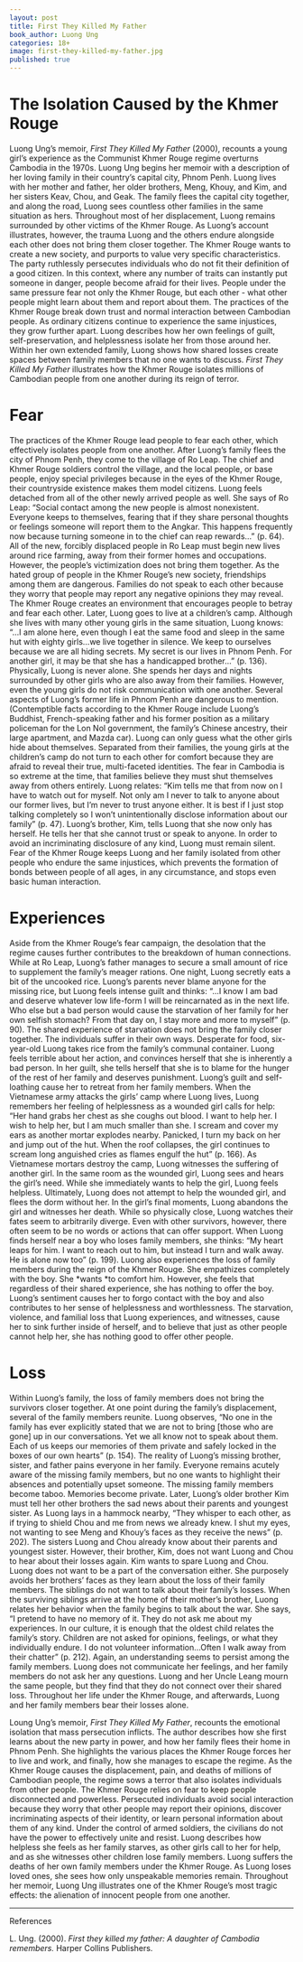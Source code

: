 ```yaml
---
layout: post
title: First They Killed My Father
book_author: Luong Ung
categories: 18+
image: first-they-killed-my-father.jpg
published: true
---
```

# The Isolation Caused by the Khmer Rouge

Luong Ung’s memoir, *First They Killed My Father* (2000), recounts a young
girl’s experience as the Communist Khmer Rouge regime overturns Cambodia in the
1970s. Luong Ung begins her memoir with a description of her loving family in
their country’s capital city, Phnom Penh. Luong lives with her mother and
father, her older brothers, Meng, Khouy, and Kim, and her sisters Keav, Chou,
and Geak. The family flees the capital city together, and along the road, Luong
sees countless other families in the same situation as hers. Throughout most of
her displacement, Luong remains surrounded by other victims of the Khmer Rouge.
As Luong’s account illustrates, however, the trauma Luong and the others endure
alongside each other does not bring them closer together. The Khmer Rouge wants
to create a new society, and purports to value very specific characteristics.
The party ruthlessly persecutes individuals who do not fit their definition of
a good citizen. In this context, where any number of traits can instantly put
someone in danger, people become afraid for their lives. People under the same
pressure fear not only the Khmer Rouge, but each other - what other people
might learn about them and report about them. The practices of the Khmer Rouge
break down trust and normal interaction between Cambodian people. As ordinary
citizens continue to experience the same injustices, they grow further apart.
Luong describes how her own feelings of guilt, self-preservation, and
helplessness isolate her from those around her. Within her own extended family,
Luong shows how shared losses create spaces between family members that no one
wants to discuss. *First They Killed My Father* illustrates how the Khmer Rouge
isolates millions of Cambodian people from one another during its reign of
terror.

# Fear

The practices of the Khmer Rouge lead people to fear each other, which
effectively isolates people from one another. After Luong’s family flees the
city of Phnom Penh, they come to the village of Ro Leap. The chief and Khmer
Rouge soldiers control the village, and the local people, or base people, enjoy
special privileges because in the eyes of the Khmer Rouge, their countryside
existence makes them model citizens. Luong feels detached from all of the other
newly arrived people as well. She says of Ro Leap: “Social contact among the
new people is almost nonexistent. Everyone keeps to themselves, fearing that if
they share personal thoughts or feelings someone will report them to the
Angkar. This happens frequently now because turning someone in to the chief can
reap rewards…” (p. 64). All of the new, forcibly displaced people in Ro Leap
must begin new lives around rice farming, away from their former homes and
occupations. However, the people’s victimization does not bring them together.
As the hated group of people in the Khmer Rouge’s new society, friendships
among them are dangerous. Families do not speak to each other because they
worry that people may report any negative opinions they may reveal. The Khmer
Rouge creates an environment that encourages people to betray and fear each
other. Later, Luong goes to live at a children’s camp. Although she lives with
many other young girls in the same situation, Luong knows: “...I am alone here,
even though I eat the same food and sleep in the same hut with eighty girls…we
live together in silence. We keep to ourselves because we are all hiding
secrets. My secret is our lives in Phnom Penh. For another girl, it may be that
she has a handicapped brother…” (p. 136). Physically, Luong is never alone. She
spends her days and nights surrounded by other girls who are also away from
their families. However, even the young girls do not risk communication with
one another. Several aspects of Luong’s former life in Phnom Penh are dangerous
to mention. (Contemptible facts according to the Khmer Rouge include Luong’s
Buddhist, French-speaking father and his former position as a military
policeman for the Lon Nol government, the family’s Chinese ancestry, their
large apartment, and Mazda car). Luong can only guess what the other girls hide
about themselves. Separated from their families, the young girls at the
children’s camp do not turn to each other for comfort because they are afraid
to reveal their true, multi-faceted identities. The fear in Cambodia is so
extreme at the time, that families believe they must shut themselves away from
others entirely. Luong relates: “Kim tells me that from now on I have to watch
out for myself. Not only am I never to talk to anyone about our former lives,
but I’m never to trust anyone either. It is best if I just stop talking
completely so I won’t unintentionally disclose information about our family”
(p. 47). Luong’s brother, Kim, tells Luong that she now only has herself. He
tells her that she cannot trust or speak to anyone. In order to avoid an
incriminating disclosure of any kind, Luong must remain silent. Fear of the
Khmer Rouge keeps Luong and her family isolated from other people who endure
the same injustices, which prevents the formation of bonds between people of
all ages, in any circumstance, and stops even basic human interaction.

# Experiences 

Aside from the Khmer Rouge’s fear campaign, the desolation that the regime
causes further contributes to the breakdown of human connections. While at Ro
Leap, Luong’s father manages to secure a small amount of rice to supplement the
family’s meager rations. One night, Luong secretly eats a bit of the uncooked
rice. Luong’s parents never blame anyone for the missing rice, but Luong feels
intense guilt and thinks: “...I know I am bad and deserve whatever low
life-form I will be reincarnated as in the next life. Who else but a bad person
would cause the starvation of her family for her own selfish stomach? From that
day on, I stay more and more to myself” (p. 90). The shared experience of
starvation does not bring the family closer together. The individuals suffer in
their own ways. Desperate for food, six-year-old Luong takes rice from the
family’s communal container. Luong feels terrible about her action, and
convinces herself that she is inherently a bad person. In her guilt, she tells
herself that she is to blame for the hunger of the rest of her family and
deserves punishment. Luong’s guilt and self-loathing cause her to retreat from
her family members. When the Vietnamese army attacks the girls’ camp where
Luong lives, Luong remembers her feeling of helplessness as a wounded girl
calls for help: “Her hand grabs her chest as she coughs out blood. I want to
help her. I wish to help her, but I am much smaller than she. I scream and
cover my ears as another mortar explodes nearby. Panicked, I turn my back on
her and jump out of the hut. When the roof collapses, the girl continues to
scream long anguished cries as flames engulf the hut” (p. 166). As Vietnamese
mortars destroy the camp, Luong witnesses the suffering of another girl. In the
same room as the wounded girl, Luong sees and hears the girl’s need. While she
immediately wants to help the girl, Luong feels helpless. Ultimately, Luong
does not attempt to help the wounded girl, and flees the dorm without her. In
the girl’s final moments, Luong abandons the girl and witnesses her death.
While so physically close, Luong watches their fates seem to arbitrarily
diverge. Even with other survivors, however, there often seem to be no words or
actions that can offer support. When Luong finds herself near a boy who loses
family members, she thinks: “My heart leaps for him. I want to reach out to
him, but instead I turn and walk away. He is alone now too” (p. 199). Luong
also experiences the loss of family members during the reign of the Khmer
Rouge. She empathizes completely with the boy. She *wants *to comfort him.
However, she feels that regardless of their shared experience, she has nothing
to offer the boy. Luong’s sentiment causes her to forgo contact with the boy
and also contributes to her sense of helplessness and worthlessness. The
starvation, violence, and familial loss that Luong experiences, and witnesses,
cause her to sink further inside of herself, and to believe that just as other
people cannot help her, she has nothing good to offer other people.

# Loss

Within Luong’s family, the loss of family members does not bring the survivors
closer together. At one point during the family’s displacement, several of the
family members reunite. Luong observes, “No one in the family has ever
explicitly stated that we are not to bring [those who are gone] up in our
conversations. Yet we all know not to speak about them. Each of us keeps our
memories of them private and safely locked in the boxes of our own hearts” (p.
154). The reality of Luong’s missing brother, sister, and father pains everyone
in her family. Everyone remains acutely aware of the missing family members,
but no one wants to highlight their absences and potentially upset someone. The
missing family members become taboo. Memories become private. Later, Luong’s
older brother Kim must tell her other brothers the sad news about their parents
and youngest sister. As Luong lays in a hammock nearby, “They whisper to each
other, as if trying to shield Chou and me from news we already knew. I shut my
eyes, not wanting to see Meng and Khouy’s faces as they receive the news” (p.
202). The sisters Luong and Chou already know about their parents and youngest
sister. However, their brother, Kim, does not want Luong and Chou to hear about
their losses again. Kim wants to spare Luong and Chou. Luong does not want to
be a part of the conversation either. She purposely avoids her brothers’ faces
as they learn about the loss of their family members. The siblings do not want
to talk about their family’s losses. When the surviving siblings arrive at the
home of their mother’s brother, Luong relates her behavior when the family
begins to talk about the war. She says, “I pretend to have no memory of it.
They do not ask me about my experiences. In our culture, it is enough that the
oldest child relates the family’s story. Children are not asked for opinions,
feelings, or what they individually endure. I do not volunteer
information…Often I walk away from their chatter” (p. 212). Again, an
understanding seems to persist among the family members. Luong does not
communicate her feelings, and her family members do not ask her any questions.
Luong and her Uncle Leang mourn the same people, but they find that they do not
connect over their shared loss. Throughout her life under the Khmer Rouge, and
afterwards, Luong and her family members bear their losses alone.

Loung Ung’s memoir, *First They Killed My Father*, recounts the emotional
isolation that mass persecution inflicts. The author describes how she first
learns about the new party in power, and how her family flees their home in
Phnom Penh. She highlights the various places the Khmer Rouge forces her to
live and work, and finally, how she manages to escape the regime. As the Khmer
Rouge causes the displacement, pain, and deaths of millions of Cambodian
people, the regime sows a terror that also isolates individuals from other
people. The Khmer Rouge relies on fear to keep people disconnected and
powerless. Persecuted individuals avoid social interaction because they worry
that other people may report their opinions, discover incriminating aspects of
their identity, or learn personal information about them of any kind. Under the
control of armed soldiers, the civilians do not have the power to effectively
unite and resist. Luong describes how helpless she feels as her family starves,
as other girls call to her for help, and as she witnesses other children lose
family members. Luong suffers the deaths of her own family members under the
Khmer Rouge. As Luong loses loved ones, she sees how only unspeakable memories
remain. Throughout her memoir, Luong Ung illustrates one of the Khmer Rouge’s
most tragic effects: the alienation of innocent people from one another.

---
References

L. Ung. (2000). *First they killed my father: A daughter of Cambodia
remembers.* Harper Collins Publishers.
